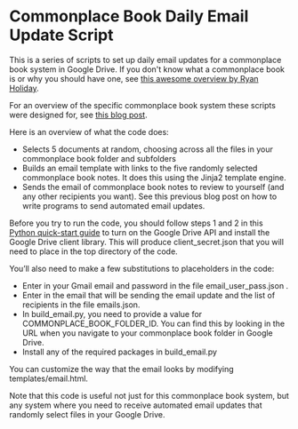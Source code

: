 # Commonplace Book Daily Email Update Script

This is a series of scripts to set up daily email updates for a commonplace book system in Google Drive. If you don't know what a commonplace book is or why you should have one, see [this awesome overview by Ryan Holiday](https://ryanholiday.net/how-and-why-to-keep-a-commonplace-book/).

For an overview of the specific commonplace book system these scripts were designed for, see [this blog post](http://www.marknagelberg.com/creating-a-commonplace-book-with-google-drive/).

Here is an overview of what the code does:

* Selects 5 documents at random, choosing across all the files in your commonplace book folder and subfolders
* Builds an email template with links to the five randomly selected commonplace book notes. It does this using the Jinja2 template engine.
* Sends the email of commonplace book notes to review to yourself (and any other recipients you want). See this previous blog post on how to write programs to send automated email updates.

Before you try to run the code, you should follow steps 1 and 2 in this [Python quick-start guide](https://developers.google.com/drive/v3/web/quickstart/python) to turn on the Google Drive API and install the Google Drive client library. This will produce client_secret.json that you will need to place in the top directory of the code.

You’ll also need to make a few substitutions to placeholders in the code:

* Enter in your Gmail email and password in the file email_user_pass.json .
* Enter in the email that will be sending the email update and the list of recipients in the file emails.json.
* In build_email.py, you need to provide a value for COMMONPLACE_BOOK_FOLDER_ID. You can find this by looking in the URL when you navigate to your commonplace book folder in Google Drive.
* Install any of the required packages in build_email.py

You can customize the way that the email looks by modifying templates/email.html.

Note that this code is useful not just for this commonplace book system, but any
system where you need to receive automated email updates that randomly select files in
your Google Drive.
